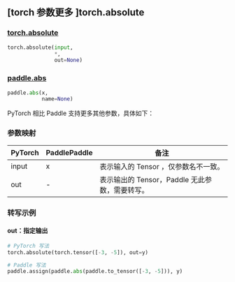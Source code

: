 ## [torch 参数更多 ]torch.absolute

### [torch.absolute](https://pytorch.org/docs/stable/generated/torch.absolute.html?highlight=absolute#torch.absolute)

```python
torch.absolute(input,
               *,
               out=None)
```

### [paddle.abs](https://www.paddlepaddle.org.cn/documentation/docs/zh/develop/api/paddle/abs_cn.html#abs)

```python
paddle.abs(x,
           name=None)
```

PyTorch 相比 Paddle 支持更多其他参数，具体如下：

### 参数映射

| PyTorch | PaddlePaddle | 备注                                                     |
| ------- | ------------ | -------------------------------------------------------- |
| input   | x            | 表示输入的 Tensor ，仅参数名不一致。                     |
| out     | -            | 表示输出的 Tensor，Paddle 无此参数，需要转写。 |


### 转写示例

#### out：指定输出

```python
# PyTorch 写法
torch.absolute(torch.tensor([-3, -5]), out=y)

# Paddle 写法
paddle.assign(paddle.abs(paddle.to_tensor([-3, -5])), y)
```
